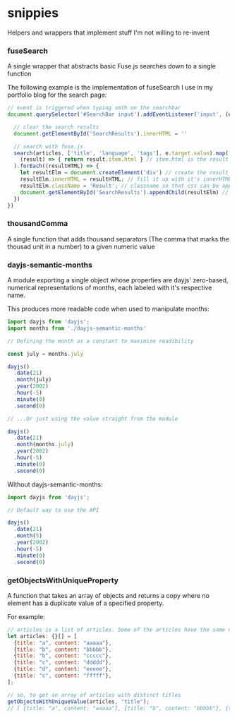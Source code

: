# snippies
Helpers and wrappers that implement stuff I'm not willing to re-invent

<!--
Utils
  @cfuen-utils/deep-equal
  @cfuen-utils/unique-property
  @cfuen-utils/remove-from-array
  @cfuen-utils/thousand-comma

Snippets
  fuseSearch
  dayjs-semantic-months
-->

### fuseSearch
A single wrapper that abstracts basic Fuse.js searches down to a single function

The following example is the implementation of fuseSearch I use in my portfolio blog for the search page:

```javascript
// event is triggered when typing smth on the searchbar
document.querySelector('#SearchBar input').addEventListener('input', (e) => {

  // clear the search results
  document.getElementById('SearchResults').innerHTML = ''

  // search with fuse.js
  search(articles, ['title', 'language', 'tags'], e.target.value).map(
    (result) => { return result.item.html } // item.html is the result's innerHTML, so we retrieve it
  ).forEach((resultHTML) => {
    let resultElm = document.createElement('div') // create the result dom node
    resultElm.innerHTML = resultHTML; // fill it up with it's innerHTML
    resultElm.className = 'Result'; // classname so that css can be applied
    document.getElementById('SearchResults').appendChild(resultElm) // appended to search results
  })
})
```

### thousandComma
A single function that adds thousand separators (The comma that marks the thousad unit in a number) to a given numeric value

### dayjs-semantic-months
A module exporting a single object whose properties are dayjs' zero-based, numerical representations of months, each labeled with it's respective name.

This produces more readable code when used to manipulate months:
```javascript
import dayjs from 'dayjs';
import months from './dayjs-semantic-months'

// Defining the month as a constant to maximize readibility

const july = months.july

dayjs()
  .date(21)
  .month(july)
  .year(2002)
  .hour(-5)
  .minute(0)
  .second(0)

// ...Or just using the value straight from the module

dayjs()
  .date(21)
  .month(months.july)
  .year(2002)
  .hour(-5)
  .minute(0)
  .second(0)
```
Without dayjs-semantic-months:

```javascript
import dayjs from 'dayjs';

// Default way to use the API

dayjs()
  .date(21)
  .month(5)
  .year(2002)
  .hour(-5)
  .minute(0)
  .second(0)
```

### getObjectsWithUniqueProperty

A function that takes an array of objects and returns a copy where no element has a duplicate value of a specified property.

For example:

```javascript
// articles is a list of articles. Some of the articles have the same name
let articles: {}[] = [
  {title: "a", content: "aaaaa"},
  {title: "b", content: "bbbbb"},
  {title: "b", content: "ccccc"},
  {title: "c", content: "ddddd"},
  {title: "d", content: "eeeee"},
  {title: "c", content: "fffff"},
];

// so, to get an array of articles with distinct titles
getObjectsWithUniqueValue(articles, "title");
// [ {title: "a", content: "aaaaa"}, {title: "b", content: "bbbbb"}, {title: "c", content: "ddddd"}, {title: "d", content: "eeeee"}];
```

